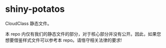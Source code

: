 # shiny-potatos

CloudClass 静态文件。

本 repo 内仅有我们的静态文件的部分，对于核心部分并没有公开。因此，如果您想要借鉴样式文件可以参考本 repo。请恪守相关法律的要求!
